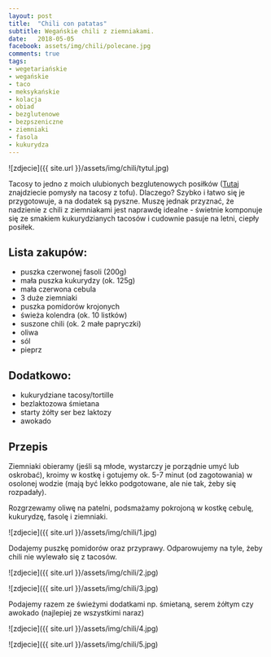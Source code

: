 ```yaml
---
layout: post
title:  "Chili con patatas"
subtitle: Wegańskie chili z ziemniakami.
date:   2018-05-05
facebook: assets/img/chili/polecane.jpg
comments: true
tags:
- wegetariańskie
- wegańskie
- taco
- meksykańskie
- kolacja
- obiad
- bezglutenowe
- bezpszeniczne
- ziemniaki
- fasola
- kukurydza
---
```


![zdjecie]({{ site.url }}/assets/img/chili/tytul.jpg)

Tacosy to jedno z moich ulubionych bezglutenowych posiłków ([Tutaj](http://pokarmlove.com.pl/moje-ukochane-tacos/) znajdziecie pomysły na tacosy z tofu). Dlaczego? Szybko i łatwo się je przygotowuje, a na dodatek są pyszne. Muszę jednak przyznać, że nadzienie z chili z ziemniakami jest naprawdę idealne - świetnie komponuje się ze smakiem kukurydzianych tacosów i cudownie pasuje na letni, ciepły posiłek.

## Lista zakupów:
* puszka czerwonej fasoli (200g)
* mała puszka kukurydzy (ok. 125g)
* mała czerwona cebula
* 3 duże ziemniaki
* puszka pomidorów krojonych
* świeża kolendra (ok. 10 listków)
* suszone chili (ok. 2 małe papryczki)
* oliwa
* sól
* pieprz

## Dodatkowo:
* kukurydziane tacosy/tortille
* bezlaktozowa śmietana
* starty żółty ser bez laktozy
* awokado

## Przepis

Ziemniaki obieramy (jeśli są młode, wystarczy je porządnie umyć lub oskrobać), kroimy w kostkę i gotujemy ok. 5-7 minut (od zagotowania) w osolonej wodzie (mają być lekko podgotowane, ale nie tak, żeby się rozpadały). 

Rozgrzewamy oliwę na patelni, podsmażamy pokrojoną w kostkę cebulę, kukurydzę, fasolę i ziemniaki.

![zdjecie]({{ site.url }}/assets/img/chili/1.jpg)

Dodajemy puszkę pomidorów oraz przyprawy. Odparowujemy na tyle, żeby chili nie wylewało się z tacosów.

![zdjecie]({{ site.url }}/assets/img/chili/2.jpg)

![zdjecie]({{ site.url }}/assets/img/chili/3.jpg)

Podajemy razem ze świeżymi dodatkami np. śmietaną, serem żółtym czy awokado (najlepiej ze wszystkimi naraz)

![zdjecie]({{ site.url }}/assets/img/chili/4.jpg)

![zdjecie]({{ site.url }}/assets/img/chili/5.jpg)